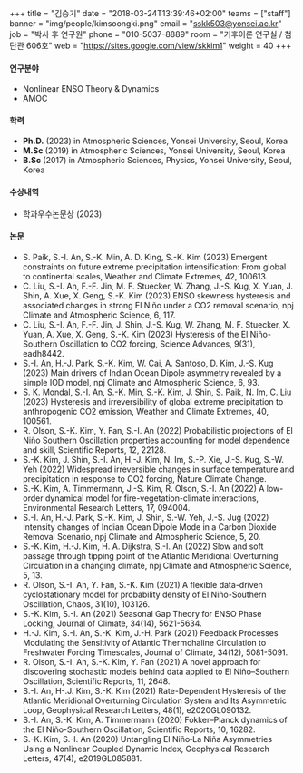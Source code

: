 ﻿+++
title = "김승기"
date = "2018-03-24T13:39:46+02:00"
teams = ["staff"]
banner = "img/people/kimsoongki.png"
email = "sskk503@yonsei.ac.kr"
job = "박사 후 연구원"
phone = "010-5037-8889"
room = "기후이론 연구실 / 첨단관 606호"
web = "https://sites.google.com/view/skkim1"
weight = 40
+++

#### 연구분야
+ Nonlinear ENSO Theory & Dynamics
+ AMOC

#### 학력
 + **Ph.D.** (2023) in Atmospheric Sciences, Yonsei University, Seoul, Korea 
 + **M.Sc** (2019) in Atmospheric Sciences, Yonsei University, Seoul, Korea
 + **B.Sc** (2017) in Atmospheric Sciences, Physics, Yonsei University, Seoul, Korea

#### 수상내역
+ 학과우수논문상 (2023)

#### 논문
+ S. Paik,  S.-I. An, S.-K. Min, A. D. King, S.-K. Kim (2023) Emergent constraints on future extreme precipitation intensification: From global to continental scales, Weather and Climate Extremes, 42, 100613. 
+ C. Liu, S.-I. An, F.-F. Jin, M. F. Stuecker, W. Zhang, J.-S. Kug, X. Yuan, J. Shin, A. Xue, X. Geng, S.-K. Kim (2023) ENSO skewness hysteresis and associated changes in strong El Niño under a CO2 removal scenario, npj Climate and Atmospheric Science, 6, 117.
+ C. Liu, S.-I. An, F.-F. Jin, J. Shin, J.-S. Kug, W. Zhang, M. F. Stuecker, X. Yuan, A. Xue, X. Geng, S.-K. Kim (2023) Hysteresis of the El Niño-Southern Oscillation to CO2 forcing, Science Advances, 9(31), eadh8442. 
+ S.-I. An, H.-J. Park, S.-K. Kim, W. Cai, A. Santoso, D. Kim, J.-S. Kug (2023) Main drivers of Indian Ocean Dipole asymmetry revealed by a simple IOD model, npj Climate and Atmospheric Science, 6, 93. 
+ S. K. Mondal, S.-I. An, S.-K. Min, S.-K. Kim, J. Shin, S. Paik, N. Im, C. Liu (2023) Hysteresis and irreversibility of global extreme precipitation to anthropogenic CO2  emission, Weather and Climate Extremes, 40, 100561.
+ R. Olson, S.-K. Kim, Y. Fan, S.-I. An (2022) Probabilistic projections of El Niño Southern Oscillation properties accounting for model dependence and skill, Scientific Reports, 12, 22128.
+ S.-K. Kim, J. Shin, S.-I. An, H.-J. Kim, N. Im, S.-P. Xie, J.-S. Kug, S.-W. Yeh (2022) Widespread irreversible changes in surface temperature and precipitation in response to CO2 forcing, Nature Climate Change.
+ S.-K. Kim, A. Timmermann, J.-S. Kim, R. Olson, S.-I. An (2022) A low-order dynamical model for fire-vegetation-climate interactions, Environmental Research Letters, 17, 094004. 
+ S.-I. An, H.-J. Park, S.-K. Kim, J. Shin, S.-W. Yeh, J.-S. Jug (2022) Intensity changes of Indian Ocean Dipole Mode in a Carbon Dioxide Removal Scenario, npj Climate and Atmospheric Science, 5, 20. 
+ S.-K. Kim, H.-J. Kim, H. A. Dijkstra, S.-I. An (2022) Slow and soft passage through tipping point of the Atlantic Meridional Overturning Circulation in a changing climate, npj Climate and Atmospheric Science, 5, 13. 
+ R. Olson, S.-I. An, Y. Fan, S.-K. Kim (2021) A flexible data-driven cyclostationary model for probability density of El Niño-Southern Oscillation, Chaos, 31(10), 103126. 
+ S.-K. Kim, S.-I. An (2021) Seasonal Gap Theory for ENSO Phase Locking, Journal of Climate, 34(14), 5621-5634. 
+ H.-J. Kim, S.-I. An, S.-K. Kim, J.-H. Park (2021) Feedback Processes Modulating the Sensitivity of Atlantic Thermohaline Circulation to Freshwater Forcing Timescales, Journal of Climate, 34(12), 5081-5091. 
+ R. Olson, S.-I. An, S.-K. Kim, Y. Fan (2021) A novel approach for discovering stochastic models behind data applied to El Niño–Southern Oscillation, Scientific Reports, 11, 2648. 
+ S.-I. An, H-.J. Kim, S.-K. Kim (2021) Rate-Dependent Hysteresis of the Atlantic Meridional Overturning Circulation System and Its Asymmetric Loop, Geophysical Research Letters, 48(1), e2020GL090132. 
+ S.-I. An, S.-K. Kim, A. Timmermann (2020) Fokker–Planck dynamics of the El Niño-Southern Oscillation, Scientific Reports, 10, 16282. 
+ S.-K. Kim, S.-I. An (2020) Untangling El Niño‐La Niña Asymmetries Using a Nonlinear Coupled Dynamic Index, Geophysical Research Letters, 47(4), e2019GL085881.
